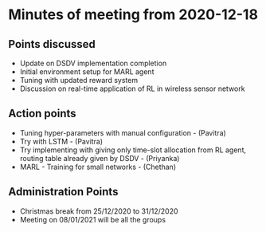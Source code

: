 # Minutes of meeting from 2020-12-18

## Points discussed

- Update on DSDV implementation completion
- Initial environment setup for MARL agent
- Tuning with updated reward system
- Discussion on real-time application of RL in wireless sensor network

## Action points

- Tuning hyper-parameters with manual configuration - (Pavitra)
- Try with LSTM - (Pavitra)
- Try implementing with giving only time-slot allocation from RL agent, routing table already given by DSDV - (Priyanka)
- MARL - Training for small networks - (Chethan)

## Administration Points

- Christmas break from 25/12/2020 to 31/12/2020
- Meeting on 08/01/2021 will be all the groups
